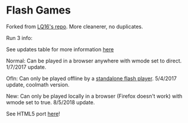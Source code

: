 # Flash Games

Forked from [LQ16's repo](https://github.com/LQ16/gstore). More cleanerer, no duplicates.


Run 3 info:

See updates table for more information [here](https://run.fandom.com/wiki/Run_Wikia)

Normal: Can be played in a browser anywhere with wmode set to direct. 1/7/2017 update.

Ofln: Can only be played offline by a [standalone flash player](https://fpdownload.macromedia.com/pub/flashplayer/installers/archive/fp_32.0.0.330_archive.zip). 5/4/2017 update, coolmath version.

New: Can only be played locally in a browser (Firefox doesn't work) with wmode set to true. 8/5/2018 update.

See HTML5 port [here](https://player03.com/run/3/beta)!